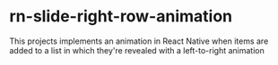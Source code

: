 # rn-slide-right-row-animation
This projects implements an animation in React Native when items are added to a list in which they're revealed with a left-to-right animation
